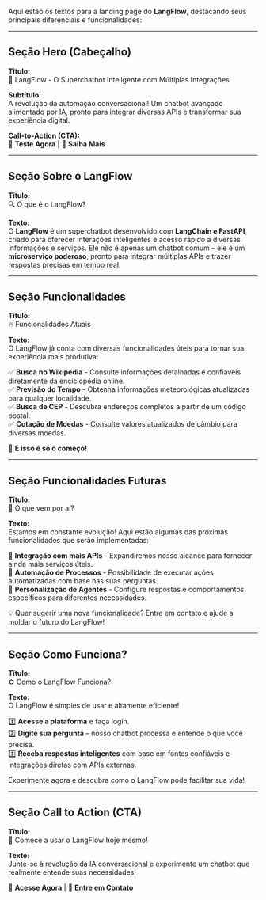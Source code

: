 Aqui estão os textos para a landing page do **LangFlow**, destacando seus principais diferenciais e funcionalidades:  

---

## **Seção Hero (Cabeçalho)**  
**Título:**  
🚀 LangFlow - O Superchatbot Inteligente com Múltiplas Integrações  

**Subtítulo:**  
A revolução da automação conversacional! Um chatbot avançado alimentado por IA, pronto para integrar diversas APIs e transformar sua experiência digital.  

**Call-to-Action (CTA):**  
🔹 **Teste Agora** | 🔹 **Saiba Mais**  

---

## **Seção Sobre o LangFlow**  
**Título:**  
🔍 O que é o LangFlow?  

**Texto:**  
O **LangFlow** é um superchatbot desenvolvido com **LangChain e FastAPI**, criado para oferecer interações inteligentes e acesso rápido a diversas informações e serviços. Ele não é apenas um chatbot comum – ele é um **microserviço poderoso**, pronto para integrar múltiplas APIs e trazer respostas precisas em tempo real.  

---

## **Seção Funcionalidades**  
**Título:**  
🔥 Funcionalidades Atuais  

**Texto:**  
O LangFlow já conta com diversas funcionalidades úteis para tornar sua experiência mais produtiva:  

✅ **Busca no Wikipedia** - Consulte informações detalhadas e confiáveis diretamente da enciclopédia online.  
✅ **Previsão do Tempo** - Obtenha informações meteorológicas atualizadas para qualquer localidade.  
✅ **Busca de CEP** - Descubra endereços completos a partir de um código postal.  
✅ **Cotação de Moedas** - Consulte valores atualizados de câmbio para diversas moedas.  

🎯 **E isso é só o começo!**  

---

## **Seção Funcionalidades Futuras**  
**Título:**  
🚀 O que vem por aí?  

**Texto:**  
Estamos em constante evolução! Aqui estão algumas das próximas funcionalidades que serão implementadas:  

🔹 **Integração com mais APIs** - Expandiremos nosso alcance para fornecer ainda mais serviços úteis.  
🔹 **Automação de Processos** - Possibilidade de executar ações automatizadas com base nas suas perguntas.  
🔹 **Personalização de Agentes** - Configure respostas e comportamentos específicos para diferentes necessidades.  

💡 Quer sugerir uma nova funcionalidade? Entre em contato e ajude a moldar o futuro do LangFlow!  

---

## **Seção Como Funciona?**  
**Título:**  
⚙️ Como o LangFlow Funciona?  

**Texto:**  
O LangFlow é simples de usar e altamente eficiente!  

1️⃣ **Acesse a plataforma** e faça login.  
2️⃣ **Digite sua pergunta** – nosso chatbot processa e entende o que você precisa.  
3️⃣ **Receba respostas inteligentes** com base em fontes confiáveis e integrações diretas com APIs externas.  

Experimente agora e descubra como o LangFlow pode facilitar sua vida!  

---

## **Seção Call to Action (CTA)**  
**Título:**  
🚀 Comece a usar o LangFlow hoje mesmo!  

**Texto:**  
Junte-se à revolução da IA conversacional e experimente um chatbot que realmente entende suas necessidades!  

🔹 **Acesse Agora** | 🔹 **Entre em Contato**  

